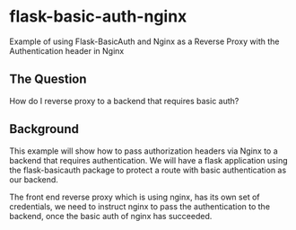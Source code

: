 # flask-basic-auth-nginx

Example of using Flask-BasicAuth and Nginx as a Reverse Proxy with the Authentication header in Nginx

## The Question

How do I reverse proxy to a backend that requires basic auth?

## Background

This example will show how to pass authorization headers via Nginx to a backend that requires authentication. We will have a flask application using the flask-basicauth package to protect a route with basic authentication as our backend. 

The front end reverse proxy which is using nginx, has its own set of credentials, we need to instruct nginx to pass the authentication to the backend, once the basic auth of nginx has succeeded.
